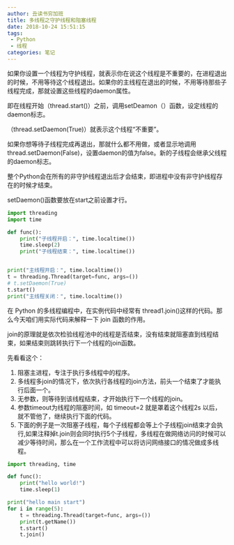 ```yaml
---
author: 丑读书穷加班
title: 多线程之守护线程和阻塞线程
date: 2018-10-24 15:51:15
tags: 
 - Python
 - 线程
categories: 笔记
---
```


如果你设置一个线程为守护线程，就表示你在说这个线程是不重要的，在进程退出的时候，不用等待这个线程退出。如果你的主线程在退出的时候，不用等待那些子线程完成，那就设置这些线程的daemon属性。
<!-- more -->

即在线程开始（thread.start()）之前，调用setDeamon（）函数，设定线程的daemon标志。

（thread.setDaemon(True)）就表示这个线程“不重要”。

如果你想等待子线程完成再退出，那就什么都不用做，或者显示地调用thread.setDaemon(False)，设置daemon的值为false。新的子线程会继承父线程的daemon标志。

整个Python会在所有的非守护线程退出后才会结束，即进程中没有非守护线程存在的时候才结束。

setDaemon()函数要放在start之前设置才行。

```python
import threading
import time

def func():
    print("子线程开启：", time.localtime())
    time.sleep(2)
    print("子线程结束：", time.localtime())


print("主线程开启：", time.localtime())
t = threading.Thread(target=func, args=())
# t.setDaemon(True)
t.start()
print("主线程关闭：", time.localtime())
```

在 Python 的多线程编程中，在实例代码中经常有 thread1.join()这样的代码。那么今天咱们用实际代码来解释一下 join 函数的作用。

join的原理就是依次检验线程池中的线程是否结束，没有结束就阻塞直到线程结束，如果结束则跳转执行下一个线程的join函数。

先看看这个：

1. 阻塞主进程，专注于执行多线程中的程序。
2. 多线程多join的情况下，依次执行各线程的join方法，前头一个结束了才能执行后面一个。
3. 无参数，则等待到该线程结束，才开始执行下一个线程的join。
4. 参数timeout为线程的阻塞时间，如 timeout=2 就是罩着这个线程2s 以后，就不管他了，继续执行下面的代码。
5. 下面的例子是一次阻塞子线程，每个子线程都会等上个子线程join结束才会执行,如果注释掉t.join则会同时执行5个子线程，多线程在做网络访问的时候可以减少等待时间，那么在一个工作流程中可以将访问网络接口的情况做成多线程。

```python
import threading, time

def func():
    print("hello world!")
    time.sleep(1)

print("hello main start")
for i in range(5):
    t = threading.Thread(target=func, args=())
    print(t.getName())
    t.start()
    t.join()
```